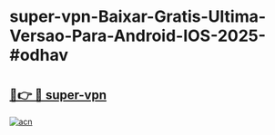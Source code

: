# super-vpn-Baixar-Gratis-Ultima-Versao-Para-Android-IOS-2025-#odhav

# <h2><a href="https://ainizakaria.my?title=super-vpn&ref=24M">🔗👉 🔴 super-vpn</a></h2>

[![acn](https://github.com/user-attachments/assets/0f9c940e-d8b0-45ae-aac7-cd30a18b3e1c)](https://ainizakaria.my?title=super-vpn&ref=24M)

